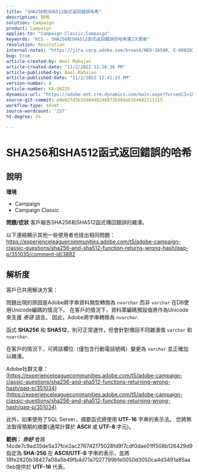 ```yaml
---
title: "SHA256和SHA512函式返回錯誤哈希"
description: 說明
solution: Campaign
product: Campaign
applies-to: "Campaign Classic,Campaign"
keywords: "KCS - SHA256和SHA512函式返回錯誤的哈希第2次更新"
resolution: Resolution
internal-notes: "https://jira.corp.adobe.com/browse/NEO-26500, E-000202021, E-000148142"
bug: true
article-created-by: Amol Mahajan
article-created-date: "11/2/2022 12:26:36 PM"
article-published-by: Amol Mahajan
article-published-date: "11/2/2022 12:41:33 PM"
version-number: 4
article-number: KA-16235
dynamics-url: "https://adobe-ent.crm.dynamics.com/main.aspx?forceUCI=1&pagetype=entityrecord&etn=knowledgearticle&id=537cf695-a95a-ed11-9561-6045bd006a22"
source-git-commit: e8e82fd3b2dd84d8248973b38dab1b4682211115
workflow-type: tm+mt
source-wordcount: '257'
ht-degree: 2%

---
```


# SHA256和SHA512函式返回錯誤的哈希

## 說明

<b>環境</b>
- Campaign
- Campaign Classic

<b>問題/症狀</b>
客戶報告SHA256和SHA512函式傳回錯誤的雜湊。

以下連結顯示其他一些使用者也提出相同問題：https://experienceleaguecommunities.adobe.com/t5/adobe-campaign-classic-questions/sha256-and-sha512-function-returns-wrong-hash/qaq-p/351035/comment-id/3882


## 解析度


客戶已共用解決方案：

問題出現的原因是Adobe將字串資料類型轉換為 `nvarchar` 而非 `varchar` 在DB使用Unicode編碼的情況下。 在客戶的情況下，資料庫編碼預設值將作為Unicode來支援 *泰語* 語言。 因此，Adobe將字串轉換為 `nvarchar`.

函式 <b>SHA256</b> 和 <b>SHA512</b>，則可正常運作，但會針對傳回不同雜湊值 `varchar` 和 `nvarchar`.

在客戶的情況下，可將該欄位（僅包含行動電話號碼）變更為 `varchar` 並正確加以雜湊。

Adobe社群文章：
[https://experienceleaguecommunities.adobe.com/t5/adobe-campaign-classic-questions/sha256-and-sha512-functions-returning-wrong-hash/qaq-p/351034](https://experienceleaguecommunities.adobe.com/t5/adobe-campaign-classic-questions/sha256-and-sha512-functions-returning-wrong-hash/qaq-p/351034)

此外，如果使用了SQL Server，摘要函式將使用 <b>UTF-16</b> 字串的表示法。 您將無法取得預期的摘要(通常計算於 <b>ASCII</b> 或 <b>UTF-8</b> 字元)。

<b>範例： *你好</b>* 會將14cde7c9ad35de5a37fce2ac276742175028fd9f7cdf0dae01ff508b126429d9指定為 <b>SHA-256</b> 在 <b>ASCII/UTF-8</b> 字串的表示，並將18fe2820b38427a08a5b49fb4d71a7027799bfe0050d3050ca4d3491a85aa0eb提供於 <b>UTF-16</b> 代表。
